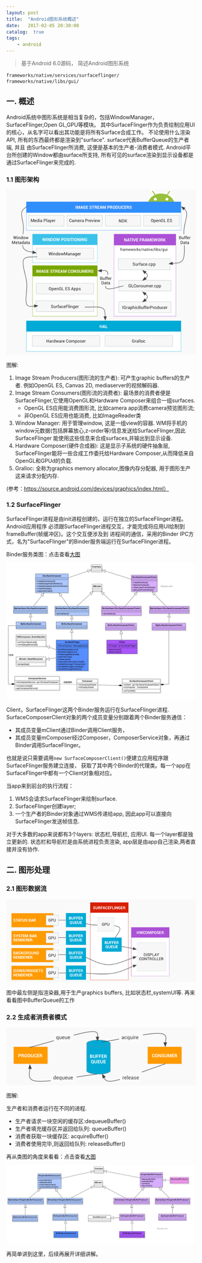 ```yaml
---
layout: post
title:  "Android图形系统概述"
date:   2017-02-05 20:30:00
catalog:  true
tags:
    - android
---
```


> 基于Android 6.0源码， 简述Android图形系统

    frameworks/native/services/surfaceflinger/
    frameworks/native/libs/gui/

## 一. 概述

Android系统中图形系统是相当复杂的，包括WindowManager，SurfaceFlinger,Open GL,GPU等模块。
其中SurfaceFlinger作为负责绘制应用UI的核心，从名字可以看出其功能是将所有Surface合成工作。
不论使用什么渲染API, 所有的东西最终都是渲染到"surface". surface代表BufferQueue的生产者端, 并且
由SurfaceFlinger所消费, 这便是基本的生产者-消费者模式. Android平台所创建的Window都由surface所支持,
所有可见的surface渲染到显示设备都是通过SurfaceFlinger来完成的.

### 1.1 图形架构

![surface_rendered](/images/surfaceFlinger/surface_rendered.png)

图解: 

1. Image Stream Producers(图形流的生产者): 可产生graphic buffers的生产者. 例如OpenGL ES, Canvas 2D, mediaserver的视频解码器.
2. Image Stream Consumers(图形流的消费者): 最场景的消费者便是SurfaceFlinger,它使用OpenGL和Hardware Composer来组合一组surfaces.
    - OpenGL ES应用能消费图形流, 比如camera app消费camera预览图形流;
    - 非OpenGL ES应用也能消费,   比如ImageReader类
3. Window Manager: 用于管理window, 这是一组view的容器. WM将手机的window元数据(包括屏幕放心,z-order等)信息发送给SurfaceFlinger,因此SurfaceFlinger
能使用这些信息来合成surfaces,并输出到显示设备.
4. Hardware Composer(硬件合成器): 这是显示子系统的硬件抽象层, SurfaceFlinger能将一些合成工作委托给Hardware Composer,从而降低来自OpenGL和GPUd的负载.
5. Gralloc: 全称为graphics memory allocator,图像内存分配器, 用于图形生产这来请求分配内存.

(参考：https://source.android.com/devices/graphics/index.html）

### 1.2 SurfaceFlinger

SurfaceFlinger进程是由init进程创建的，运行在独立的SurfaceFlinger进程。Android应用程序
必须跟SurfaceFlinger进程交互，才能完成将应用UI绘制到frameBuffer(帧缓冲区)。这个交互便涉及到
进程间的通信，采用的Binder IPC方式，名为"SurfaceFlinger"的Binder服务端运行在SurfaceFlinger进程。

Binder服务类图：点击查看[大图](http://gityuan.com/images/surfaceFlinger/class_surface.jpg)

![class_surface](/images/surfaceFlinger/class_surface.jpg)

Client，SurfaceFlinger这两个Binder服务运行在SurfaceFlinger进程.
SurfaceComposerClient对象的两个成员变量分别跟着两个Binder服务通信：

- 其成员变量mClient通过Binder调用Client服务，
- 其成员变量mComposer经过Composer，ComposerService对象，再通过Binder调用SurfaceFlinger。

也就是说只需要调用`new SurfaceComposerClient()`便建立应用程序跟SurfaceFlinger服务建立连接，
获取了其中两个Binder的代理类。每一个app在SurfaceFlinger中都有一个Client对象相对应。

当app来到前台的执行流程：

1. WMS会请求SurfaceFlinger来绘制surface. 
2. SurfaceFlinger创建layer;
3. 一个生产者的Binder对象通过WMS传递给app, 因此app可以直接向SurfaceFlinger发送帧信息.

对于大多数的app来说都有3个layers: 状态栏,导航栏, 应用UI. 每一个layer都是独立更新的.
状态栏和导航栏是由系统进程负责渲染, app层是由app自己渲染,两者直接并没有协作. 

## 二. 图形处理

### 2.1 图形数据流

![graphic_dataflow](/images/surfaceFlinger/graphic_dataflow.png)

图中最左侧是指渲染器,用于生产graphics buffers, 比如状态栏,systemUI等. 再来看看图中BufferQueue的工作



### 2.2 生成者消费者模式

![buffer_queue](/images/surfaceFlinger/buffer_queue.png) 

图解:

生产者和消费者运行在不同的进程.

- 生产者请求一块空闲的缓存区:dequeueBuffer()
- 生产者填充缓存区并返回给队列: queueBuffer()
- 消费者获取一块缓存区: acquireBuffer()
- 消费者使用完毕,则返回给队列: releaseBuffer()

再从类图的角度来看看：点击查看[大图](http://gityuan.com/images/surfaceFlinger/class_buffer_queue.jpg)

![class_buffer_queue](/images/surfaceFlinger/class_buffer_queue.jpg)

再简单讲到这里，后续再展开详细讲解。
